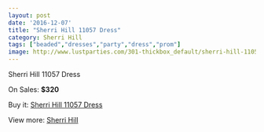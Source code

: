 ```yaml
---
layout: post
date: '2016-12-07'
title: "Sherri Hill 11057 Dress"
category: Sherri Hill
tags: ["beaded","dresses","party","dress","prom"]
image: http://www.lustparties.com/301-thickbox_default/sherri-hill-11057-dress.jpg
---
```

Sherri Hill 11057 Dress

On Sales: **$320**
<a href="https://www.lustparties.com/en/sherri-hill/109-sherri-hill-11057-dress.html"><amp-img layout="responsive" width="600" height="600" src="//www.lustparties.com/301-thickbox_default/sherri-hill-11057-dress.jpg" alt="Sherri Hill 11057 Dress 0" /></a>
<a href="https://www.lustparties.com/en/sherri-hill/109-sherri-hill-11057-dress.html"><amp-img layout="responsive" width="600" height="600" src="//www.lustparties.com/302-thickbox_default/sherri-hill-11057-dress.jpg" alt="Sherri Hill 11057 Dress 1" /></a>

Buy it: [Sherri Hill 11057 Dress](https://www.lustparties.com/en/sherri-hill/109-sherri-hill-11057-dress.html "Sherri Hill 11057 Dress")

View more: [Sherri Hill](https://www.lustparties.com/en/2-sherri-hill "Sherri Hill")